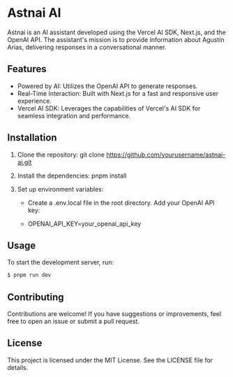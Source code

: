# Astnai AI

Astnai is an AI assistant developed using the Vercel AI SDK, Next.js, and the OpenAI API. The assistant's mission is to provide information about Agustín Arias, delivering responses in a conversational manner.

## Features
- Powered by AI: Utilizes the OpenAI API to generate responses.
- Real-Time Interaction: Built with Next.js for a fast and responsive user experience.
- Vercel AI SDK: Leverages the capabilities of Vercel's AI SDK for seamless integration and performance.
  
## Installation

1. Clone the repository:
git clone https://github.com/yourusername/astnai-ai.git

2. Install the dependencies:
pnpm install

3. Set up environment variables:

   - Create a .env.local file in the root directory.
Add your OpenAI API key:

    - OPENAI_API_KEY=your_openai_api_key

## Usage

To start the development server, run:

```bash
$ pnpm run dev
```

## Contributing
Contributions are welcome! If you have suggestions or improvements, feel free to open an issue or submit a pull request.

## License
This project is licensed under the MIT License. See the LICENSE file for details.